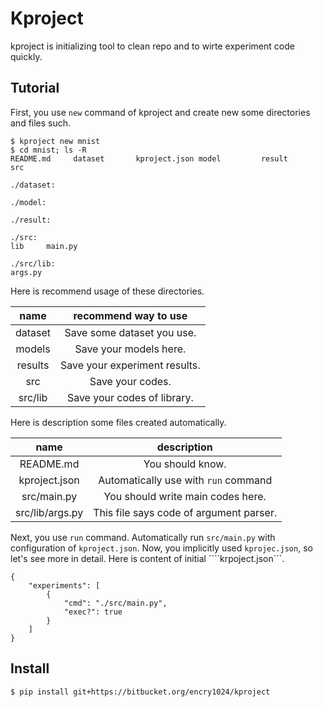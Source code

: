 # Kproject

kproject is initializing tool to clean repo and to wirte experiment code quickly.

## Tutorial

First, you use ```new``` command of kproject and create new some directories and files such.

```
$ kproject new mnist
$ cd mnist; ls -R
README.md     dataset       kproject.json model         result        src

./dataset:

./model:

./result:

./src:
lib     main.py

./src/lib:
args.py
```

Here is recommend usage of these directories.

|name|recommend way to use|
|:--:|:--:|
|dataset|Save some dataset you use.|
|models|Save your models here.|
|results|Save your experiment results.|
|src|Save your codes.|
|src/lib|Save your codes of library.|

Here is description some files created automatically.

|name|description|
|:---:|:---:|
|README.md|You should know.|
|kproject.json|Automatically use with ```run``` command|
|src/main.py|You should write main codes here.|
|src/lib/args.py|This file says code of argument parser.|

Next, you use ```run``` command. Automatically run ```src/main.py``` with configuration of ```kproject.json```. Now, you implicitly used ```kprojec.json```, so let's see more in detail. Here is content of initial ````krpoject.json```.

```
{
    "experiments": [
        {
            "cmd": "./src/main.py",
            "exec?": true
        }
    ]
}	
```
	
## Install

```
$ pip install git+https://bitbucket.org/encry1024/kproject
```
